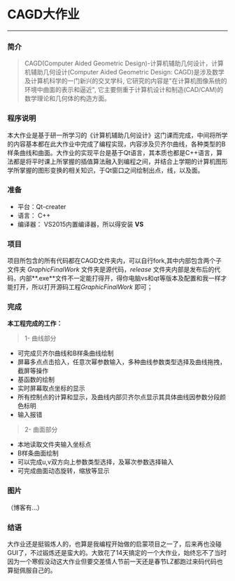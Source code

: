 # CAGD大作业
***
### 简介

> CAGD(Computer Aided Geometric Design)-计算机辅助几何设计，计算机辅助几何设计(Computer Aided Geometric Design: CAGD)是涉及数学及计算机科学的一门新兴的交叉学科, 它研究的内容是"在计算机图像系统的环境中曲面的表示和逼近", 它主要侧重于计算机设计和制造(CAD/CAM)的数学理论和几何体的构造方面。

### 程序说明
本大作业是基于研一所学习的《计算机辅助几何设计》这门课而完成，中间将所学的内容基本都在此大作业中完成了编程实现，内容涉及贝齐尔曲线，各种类型的B样条曲线和曲面。大作业的实现平台是基于Qt语言，其本质也都是C++语言，算法都是将平时课上所掌握的插值算法融入到编程之间，并结合上学期的计算机图形学所掌握的图形变换的相关知识，于Qt窗口之间绘制出点，线，以及面。

### 准备
- 平台：Qt-creater
- 语言： C++
- 编译器： VS2015内置编译器，所以得安装 **VS**

### 项目
项目所包含的所有代码都在CAGD文件夹内，可以自行fork,其中内部包含两个子文件夹 *GraphicFinalWork* 文件夹是源代码，*release* 文件夹内部是发布后的代码，内部**.exe**文件不一定能打得开，得你电脑vs和qt等版本及配置和我一样才能打开，所以打开源码工程*GraphicFinalWork* 即可；

### 完成
**本工程完成的工作：**

>1- 曲线部分

- 可完成贝齐尔曲线和B样条曲线绘制
- 屏幕多点点击拾入，任意次幂参数输入，多种曲线参数类型选择及曲线拖拽，截屏等操作
- 基函数的绘制
- 实时屏幕取点坐标的显示
- 所有控制点的计算和显示，及曲线内部贝齐尔点显示其具体曲线因参数分段颜色标明
- 输入报错

>2- 曲面部分

- 本地读取文件夹输入坐标点
- B样条曲面绘制
- 可以完成u,v双方向上参数类型选择，及幂次参数选择输入
- 可完成曲面动态旋转，缩放等显示

### 图片

（博客有...）

### 结语

大作业还是挺锻炼人的，也算是我编程开始做的启蒙项目之一了，后来再也没碰GUI了，不过锻炼还是蛮大的。大致花了14天搞定的一个大作业，始终忘不了当时因为一个寒假没动这大作业但要交差情人节前一天还是春节LZ都跑过来码代码也算挺佩服自己的。



